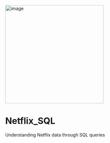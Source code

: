 <img width="313" alt="image" src="https://github.com/shagunUTD/Netflix_SQL/assets/133844364/ca64d665-15e6-40f1-99a1-ecee77903d5d">

# Netflix_SQL
Understanding Netflix data through SQL queries
